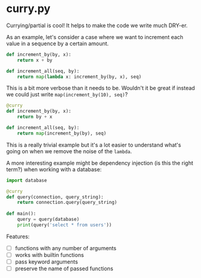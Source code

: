 # curry.py

Currying/partial is cool! It helps to make the code we write much DRY-er.

As an example, let's consider a case where we want to increment each value in a sequence by a certain amount.

```python
def increment_by(by, x):
    return x + by

def increment_all(seq, by):
    return map(lambda x: increment_by(by, x), seq)
```

This is a bit more verbose than it needs to be. Wouldn't it be great if instead we could just write `map(increment_by(10), seq)`?

```python
@curry
def increment_by(by, x):
    return by + x

def increment_all(seq, by):
    return map(increment_by(by), seq)
```

This is a really trivial example but it's a lot easier to understand what's going on when we remove the noise of the `lambda`.

A more interesting example might be dependency injection (is this the right term?) when working with a database:

```python
import database

@curry
def query(connection, query_string):
    return connection.query(query_string)
    
def main():
    query = query(database)
    print(query('select * from users'))
```

Features:
* [ ] functions with any number of arguments
* [ ] works with builtin functions
* [ ] pass keyword arguments
* [ ] preserve the name of passed functions
